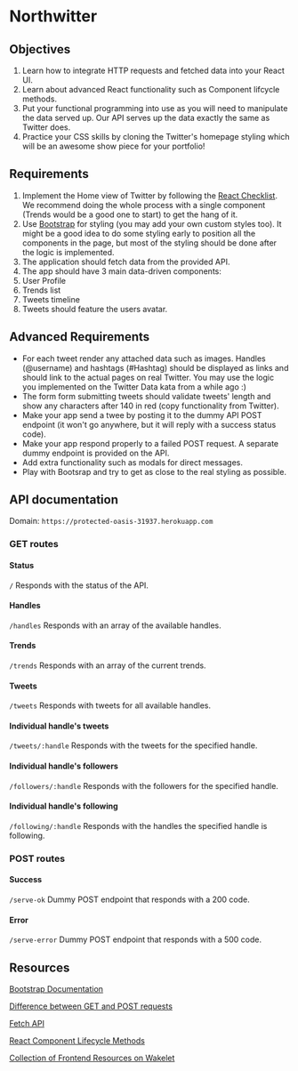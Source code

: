 # Northwitter


## Objectives

1. Learn how to integrate HTTP requests and fetched data into your React UI.
2. Learn about advanced React functionality such as Component lifcycle methods.
3. Put your functional programming into use as you will need to manipulate the data served up. Our API serves up the data exactly the same as Twitter does.
4. Practice your CSS skills by cloning the Twitter's homepage styling which will be an awesome show piece for your portfolio!


## Requirements

1. Implement the Home view of Twitter by following the [React Checklist](https://github.com/northcoders/w08-northwitter/blob/master/CHECKLIST.md). We recommend doing the whole process with a single component (Trends would be a good one to start) to get the hang of it.
2. Use [Bootstrap](http://getbootstrap.com/) for styling (you may add your own custom styles too). It might be a good idea to do some styling early to position all the components in the page, but most of the styling should be done after the logic is implemented.
3. The application should fetch data from the provided API.
4. The app should have 3 main data-driven components:
  1. User Profile
  2. Trends list
  3. Tweets timeline
5. Tweets should feature the users avatar.

## Advanced Requirements
- For each tweet render any attached data such as images. Handles (@username) and hashtags (#Hashtag) should be displayed as links and should link to the actual pages on real Twitter. You may use the logic you implemented on the Twitter Data kata from a while ago :)
- The form form submitting tweets should validate tweets' length and show any characters after 140 in red (copy functionality from Twitter).
- Make your app send a twee by posting it to the dummy API POST endpoint (it won't go anywhere, but it will reply with a success status code).
- Make your app respond properly to a failed POST request. A separate dummy endpoint is provided on the API.
- Add extra functionality such as modals for direct messages.
- Play with Bootsrap and try to get as close to the real styling as possible.

## API documentation

Domain: `https://protected-oasis-31937.herokuapp.com`

### GET routes

#### Status
`/`
Responds with the status of the API.

#### Handles
`/handles`
Responds with an array of the available handles.

#### Trends
`/trends`
Responds with an array of the current trends.

#### Tweets
`/tweets`
Responds with tweets for all available handles.

#### Individual handle's tweets
`/tweets/:handle`
Responds with the tweets for the specified handle.

#### Individual handle's followers
`/followers/:handle`
Responds with the followers for the specified handle.

#### Individual handle's following
`/following/:handle`
Responds with the handles the specified handle is following.

### POST routes

#### Success
`/serve-ok`
Dummy POST endpoint that responds with a 200 code.

#### Error
`/serve-error`
Dummy POST endpoint that responds with a 500 code.

## Resources

[Bootstrap Documentation](http://getbootstrap.com/css/)

[Difference between GET and POST requests](https://www.youtube.com/watch?v=UObINRj2EGY)

[Fetch API](https://developer.mozilla.org/en-US/docs/Web/API/Fetch_API/Using_Fetch)

[React Component Lifecycle Methods](https://facebook.github.io/react/docs/react-component.html#the-component-lifecycle)

[Collection of Frontend Resources on Wakelet](http://wke.lt/w/s/lH3kv)
